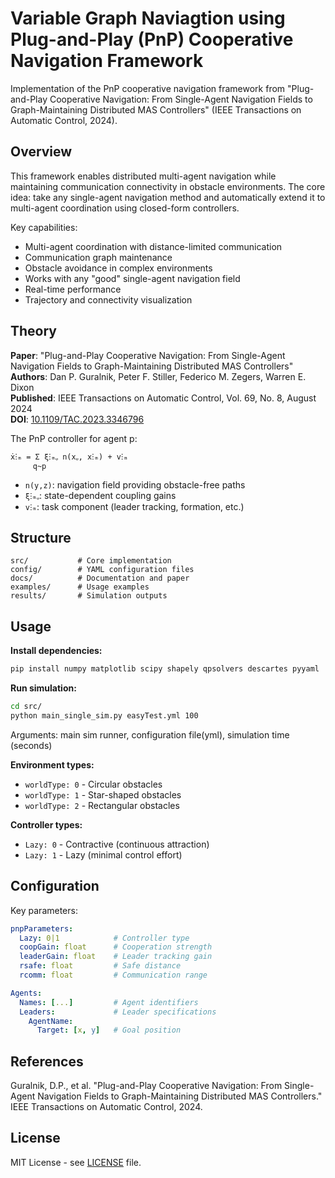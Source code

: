 # Variable Graph Naviagtion using Plug-and-Play (PnP) Cooperative Navigation Framework

Implementation of the PnP cooperative navigation framework from "Plug-and-Play Cooperative Navigation: From Single-Agent Navigation Fields to Graph-Maintaining Distributed MAS Controllers" (IEEE Transactions on Automatic Control, 2024).

## Overview

This framework enables distributed multi-agent navigation while maintaining communication connectivity in obstacle environments. The core idea: take any single-agent navigation method and automatically extend it to multi-agent coordination using closed-form controllers.

Key capabilities:
- Multi-agent coordination with distance-limited communication
- Communication graph maintenance
- Obstacle avoidance in complex environments
- Works with any "good" single-agent navigation field
- Real-time performance
- Trajectory and connectivity visualization

## Theory

**Paper**: "Plug-and-Play Cooperative Navigation: From Single-Agent Navigation Fields to Graph-Maintaining Distributed MAS Controllers"  
**Authors**: Dan P. Guralnik, Peter F. Stiller, Federico M. Zegers, Warren E. Dixon  
**Published**: IEEE Transactions on Automatic Control, Vol. 69, No. 8, August 2024  
**DOI**: [10.1109/TAC.2023.3346796](https://doi.org/10.1109/TAC.2023.3346796)

The PnP controller for agent p:
```
ẋⵗₘ = Σ ξⵗₘᵩ n(xᵩ, xⵗₘ) + vⵗₘ
     q~p
```

- `n(y,z)`: navigation field providing obstacle-free paths
- `ξⵗₘᵩ`: state-dependent coupling gains
- `vⵗₘ`: task component (leader tracking, formation, etc.)

## Structure

```
src/           # Core implementation
config/        # YAML configuration files  
docs/          # Documentation and paper
examples/      # Usage examples
results/       # Simulation outputs
```

## Usage

**Install dependencies:**
```bash
pip install numpy matplotlib scipy shapely qpsolvers descartes pyyaml
```

**Run simulation:**
```bash
cd src/
python main_single_sim.py easyTest.yml 100
```
Arguments: main sim runner, configuration file(yml), simulation time (seconds)

**Environment types:**
- `worldType: 0` - Circular obstacles
- `worldType: 1` - Star-shaped obstacles  
- `worldType: 2` - Rectangular obstacles

**Controller types:**
- `Lazy: 0` - Contractive (continuous attraction)
- `Lazy: 1` - Lazy (minimal control effort)

## Configuration

Key parameters:

```yaml
pnpParameters:
  Lazy: 0|1            # Controller type
  coopGain: float      # Cooperation strength  
  leaderGain: float    # Leader tracking gain
  rsafe: float         # Safe distance
  rcomm: float         # Communication range

Agents:
  Names: [...]         # Agent identifiers
  Leaders:             # Leader specifications
    AgentName:
      Target: [x, y]   # Goal position
```


## References

Guralnik, D.P., et al. "Plug-and-Play Cooperative Navigation: From Single-Agent Navigation Fields to Graph-Maintaining Distributed MAS Controllers." IEEE Transactions on Automatic Control, 2024.

## License

MIT License - see [LICENSE](LICENSE) file.
